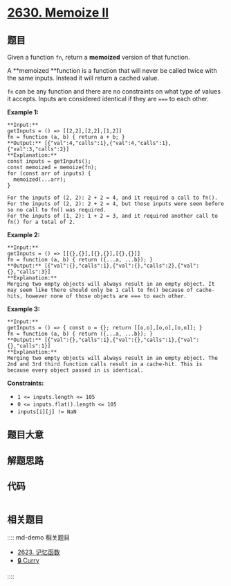# [2630. Memoize II](https://leetcode.com/problems/memoize-ii)

## 题目

Given a function `fn`, return a  **memoized**  version of that function.

A  **memoized  **function is a function that will never be called twice with
the same inputs. Instead it will return a cached value.

`fn` can be any function and there are no constraints on what type of values
it accepts. Inputs are considered identical if they are `===` to each other.



**Example 1:**

    
    
    **Input:** 
    getInputs = () => [[2,2],[2,2],[1,2]]
    fn = function (a, b) { return a + b; }
    **Output:** [{"val":4,"calls":1},{"val":4,"calls":1},{"val":3,"calls":2}]
    **Explanation:**
    const inputs = getInputs();
    const memoized = memoize(fn);
    for (const arr of inputs) {
      memoized(...arr);
    }
    
    For the inputs of (2, 2): 2 + 2 = 4, and it required a call to fn().
    For the inputs of (2, 2): 2 + 2 = 4, but those inputs were seen before so no call to fn() was required.
    For the inputs of (1, 2): 1 + 2 = 3, and it required another call to fn() for a total of 2.
    

**Example 2:**

    
    
    **Input:** 
    getInputs = () => [[{},{}],[{},{}],[{},{}]] 
    fn = function (a, b) { return ({...a, ...b}); }
    **Output:** [{"val":{},"calls":1},{"val":{},"calls":2},{"val":{},"calls":3}]
    **Explanation:**
    Merging two empty objects will always result in an empty object. It may seem like there should only be 1 call to fn() because of cache-hits, however none of those objects are === to each other.
    

**Example 3:**

    
    
    **Input:** 
    getInputs = () => { const o = {}; return [[o,o],[o,o],[o,o]]; }
    fn = function (a, b) { return ({...a, ...b}); }
    **Output:** [{"val":{},"calls":1},{"val":{},"calls":1},{"val":{},"calls":1}]
    **Explanation:**
    Merging two empty objects will always result in an empty object. The 2nd and 3rd third function calls result in a cache-hit. This is because every object passed in is identical.
    



**Constraints:**

  * `1 <= inputs.length <= 105`
  * `0 <= inputs.flat().length <= 105`
  * `inputs[i][j] != NaN`


## 题目大意

## 解题思路

## 代码

```javascript

```

## 相关题目

:::: md-demo 相关题目
- [2623. 记忆函数](https://leetcode.com/problems/memoize)
- [🔒 Curry](https://leetcode.com/problems/curry)

::::
